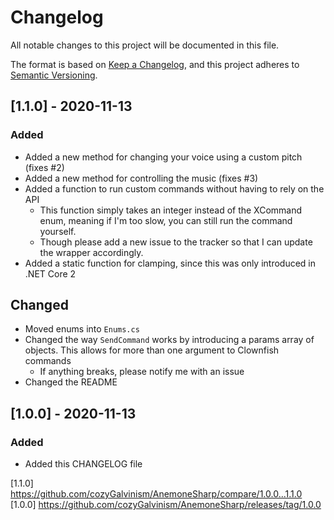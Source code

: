# Changelog
All notable changes to this project will be documented in this file.

The format is based on [Keep a Changelog](https://keepachangelog.com/en/1.1.0/),
and this project adheres to [Semantic Versioning](https://semver.org/spec/v2.0.0.html).

## [1.1.0] - 2020-11-13
### Added
- Added a new method for changing your voice using a custom pitch (fixes #2)
- Added a new method for controlling the music (fixes #3)
- Added a function to run custom commands without having to rely on the API
	- This function simply takes an integer instead of the XCommand enum, meaning if I'm too slow, you can still run the command yourself.
	- Though please add a new issue to the tracker so that I can update the wrapper accordingly.
- Added a static function for clamping, since this was only introduced in .NET Core 2

## Changed
- Moved enums into `Enums.cs`
- Changed the way `SendCommand` works by introducing a params array of objects. This allows for more than one argument to Clownfish commands
	- If anything breaks, please notify me with an issue
- Changed the README

## [1.0.0] - 2020-11-13
### Added
- Added this CHANGELOG file

[1.1.0] https://github.com/cozyGalvinism/AnemoneSharp/compare/1.0.0...1.1.0
[1.0.0] https://github.com/cozyGalvinism/AnemoneSharp/releases/tag/1.0.0